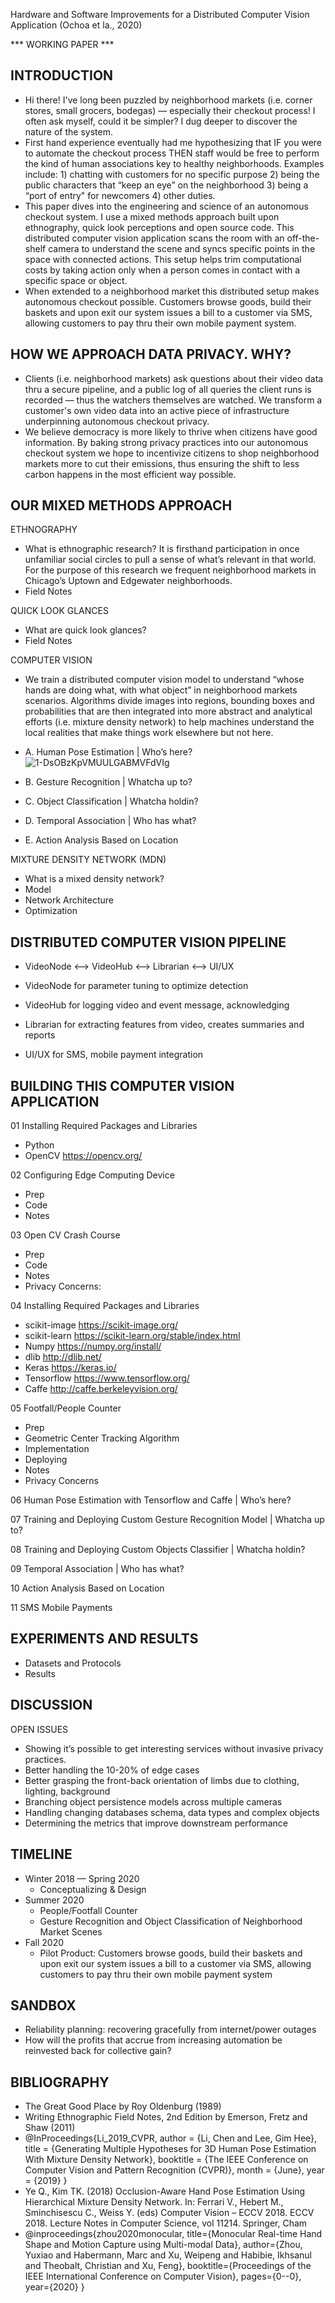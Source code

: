 Hardware and Software Improvements for a Distributed Computer Vision Application (Ochoa et la., 2020)

*** WORKING PAPER ***

## INTRODUCTION
+ Hi there! I've long been puzzled by neighborhood markets (i.e. corner stores, small grocers, bodegas) — especially their checkout process! I often ask myself, could it be simpler? I dug deeper to discover the nature of the system.
+ First hand experience eventually had me hypothesizing that IF you were to automate the checkout process THEN staff would be free to perform the kind of human associations key to healthy neighborhoods. Examples include: 1) chatting with customers for no specific purpose 2) being the public characters that “keep an eye” on the neighborhood 3) being a “port of entry" for newcomers 4) other duties.  
+ This paper dives into the engineering and science of an autonomous checkout system. I use a mixed methods approach built upon ethnography, quick look perceptions and open source code. This distributed computer vision application scans the room with an off-the-shelf camera to understand the scene and syncs specific points in the space with connected actions. This setup helps trim computational costs by taking action only when a person comes in contact with a specific space or object.  
+ When extended to a neighborhood market this distributed setup makes autonomous checkout possible.  Customers browse goods, build their baskets and upon exit our system issues a bill to a customer via SMS, allowing customers to pay thru their own mobile payment system.

## HOW WE APPROACH DATA PRIVACY.  WHY?
+ Clients (i.e. neighborhood markets) ask questions about their video data thru a secure pipeline, and a public log of all queries the client runs is recorded — thus the watchers themselves are watched.   We transform a customer's own video data into an active piece of infrastructure underpinning autonomous checkout privacy.  
+ We believe democracy is more likely to thrive when citizens have good information.  By baking strong privacy practices into our autonomous checkout system we hope to incentivize citizens to shop neighborhood markets more to cut their emissions, thus ensuring the shift to less carbon happens in the most efficient way possible.  

## OUR MIXED METHODS APPROACH
ETHNOGRAPHY
+ What is ethnographic research? It is firsthand participation in once unfamiliar social circles to pull a sense of what’s relevant in that world. For the purpose of this research we frequent neighborhood markets in Chicago’s Uptown and Edgewater neighborhoods.
+ Field Notes

QUICK LOOK GLANCES
+ What are quick look glances?
+ Field Notes

COMPUTER VISION
+ We train a distributed computer vision model to understand “whose hands are doing what, with what object” in neighborhood markets scenarios. Algorithms divide images into regions, bounding boxes and probabilities that are then integrated into more abstract and analytical efforts (i.e. mixture density network) to help machines understand the local realities that make things work elsewhere but not here.  

+ A. Human Pose Estimation | Who’s here? ![1-DsOBzKpVMUULGABMVFdVIg](https://user-images.githubusercontent.com/40745550/82762582-6febd280-9dc7-11ea-90ea-0671e1bf3744.jpeg)
+ B. Gesture Recognition | Whatcha up to? 
+ C. Object Classification | Whatcha holdin? 
+ D. Temporal Association | Who has what? 
+ E. Action Analysis Based on Location 

MIXTURE DENSITY NETWORK (MDN)
+ What is a mixed density network?
+ Model
+ Network Architecture
+ Optimization

## DISTRIBUTED COMPUTER VISION PIPELINE

+ VideoNode <—> VideoHub <—> Librarian <—> UI/UX

+ VideoNode for parameter tuning to optimize detection
+ VideoHub for logging video and event message, acknowledging
+ Librarian for extracting features from video, creates summaries and reports
+ UI/UX for SMS, mobile payment integration 

## BUILDING THIS COMPUTER VISION APPLICATION
01 Installing Required Packages and Libraries
+ Python
+ OpenCV https://opencv.org/

02 Configuring Edge Computing Device
+ Prep
+ Code
+ Notes

03 Open CV Crash Course
+ Prep
+ Code
+ Notes
+ Privacy Concerns:

04 Installing Required Packages and Libraries
+ scikit-image https://scikit-image.org/
+ scikit-learn https://scikit-learn.org/stable/index.html
+ Numpy https://numpy.org/install/
+ dlib http://dlib.net/
+ Keras https://keras.io/
+ Tensorflow https://www.tensorflow.org/
+ Caffe http://caffe.berkeleyvision.org/

05 Footfall/People Counter
+ Prep
+ Geometric Center Tracking Algorithm
+ Implementation
+ Deploying
+ Notes
+ Privacy Concerns

06 Human Pose Estimation with Tensorflow and Caffe | Who’s here?

07 Training and Deploying Custom Gesture Recognition Model | Whatcha up to?

08 Training and Deploying Custom Objects Classifier | Whatcha holdin?

09 Temporal Association | Who has what?

10 Action Analysis Based on Location

11 SMS Mobile Payments 

## EXPERIMENTS AND RESULTS
+ Datasets and Protocols
+ Results

## DISCUSSION
OPEN ISSUES
+ Showing it’s possible to get interesting services without invasive privacy practices.
+ Better handling the 10-20% of edge cases
+ Better grasping the front-back orientation of limbs due to clothing, lighting, background
+ Branching object persistence models across multiple cameras
+ Handling changing databases schema, data types and complex objects
+ Determining the metrics that improve downstream performance

## TIMELINE
+ Winter 2018 — Spring 2020 
    + Conceptualizing & Design
+ Summer 2020 
    + People/Footfall Counter 
    + Gesture Recognition and Object Classification of Neighborhood Market Scenes
+ Fall 2020 
    + Pilot Product:  Customers browse goods, build their baskets and upon exit our system issues a bill to a customer via SMS, allowing customers to pay thru their own mobile payment system


## SANDBOX
+ Reliability planning: recovering gracefully from internet/power outages
+ How will the profits that accrue from increasing automation be reinvested back for collective gain?

## BIBLIOGRAPHY
+ The Great Good Place by Roy Oldenburg (1989)
+ Writing Ethnographic Field Notes, 2nd Edition by Emerson, Fretz and Shaw (2011)
+ @InProceedings{Li_2019_CVPR, author = {Li, Chen and Lee, Gim Hee}, title = {Generating Multiple Hypotheses for 3D Human Pose Estimation With Mixture Density Network}, booktitle = {The IEEE Conference on Computer Vision and Pattern Recognition (CVPR)}, month = {June}, year = {2019} } 
+ Ye Q., Kim TK. (2018) Occlusion-Aware Hand Pose Estimation Using Hierarchical Mixture Density Network. In: Ferrari V., Hebert M., Sminchisescu C., Weiss Y. (eds) Computer Vision – ECCV 2018. ECCV 2018. Lecture Notes in Computer Science, vol 11214. Springer, Cham
+ @inproceedings{zhou2020monocular, title={Monocular Real-time Hand Shape and Motion Capture using Multi-modal Data}, author={Zhou, Yuxiao and Habermann, Marc and Xu, Weipeng and Habibie, Ikhsanul and Theobalt, Christian and Xu, Feng}, booktitle={Proceedings of the IEEE International Conference on Computer Vision}, pages={0--0}, year={2020} } 
